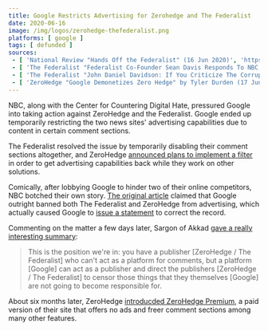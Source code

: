 ```yaml
---
title: Google Restricts Advertising for Zerohedge and The Federalist
date: 2020-06-16
image: /img/logos/zerohedge-thefederalist.png
platforms: [ google ]
tags: [ defunded ]
sources:
 - [ 'National Review "Hands Off the Federalist" (16 Jun 2020)', 'https://archive.vn/lsGYK' ]
 - [ 'The Federalist "Federalist Co-Founder Sean Davis Responds To NBC, Google Deplatforming Attempt" by Tristan Justice (16 Jun 2020)', 'https://archive.vn/LwmJr' ]
 - [ 'The Federalist "John Daniel Davidson: If You Criticize The Corrupt Corporate Media, They Will Try To Deplatform You" by Tristan Justice (16 Jun 2020)', 'https://archive.vn/lxQGV' ]
 - [ 'ZeroHedge "Google Demonetizes Zero Hedge" by Tyler Durden (17 Jun 2020)', 'https://archive.vn/bctTu' ]
---
```


NBC, along with the Center for Countering Digital Hate, pressured Google into
taking action against ZeroHedge and the Federalist. Google ended up temporarily
restricting the two news sites' advertising capabilities due to content in
certain comment sections.

The Federalist resolved the issue by temporarily disabling their comment
sections altogether, and ZeroHedge [announced plans to implement a
filter](https://archive.vn/LlX5C) in order to get advertising capabilities back
while they work on other solutions.

Comically, after lobbying Google to hinder two of their online competitors, NBC
botched their own story. [The original article](https://archive.vn/rj36P)
claimed that Google outright banned both The Federalist and ZeroHedge from
advertising, which actually caused Google to [issue a
statement](https://archive.vn/qOjoU) to correct the record.

Commenting on the matter a few days later, Sargon of Akkad [gave a really
interesting summary](https://www.bitchute.com/video/deC253KuTV0/):
> This is the position we're in: you have a publisher [ZeroHedge / The
> Federalist] who can't act as a platform for comments, but a platform [Google]
> can act as a publisher and direct the publishers [ZeroHedge / The Federalist]
> to censor those things that they themselves [Google] are not going to become
> responsible for.

About six months later, ZeroHedge [introducded ZeroHedge
Premium](https://archive.is/zLp4n), a paid version of their site that offers no
ads and freer comment sections among many other features.
